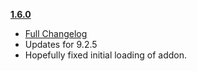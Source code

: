 **[1.6.0](https://github.com/ChrisKader/LFMPlus/releases/tag/v1.6.0)**
  * [Full Changelog](https://github.com/ChrisKader/LFMPlus/blob/main/CHANGELOG.md)
  * Updates for 9.2.5
  * Hopefully fixed initial loading of addon.
  